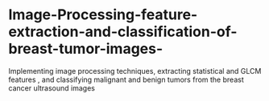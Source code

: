 # Image-Processing-feature-extraction-and-classification-of-breast-tumor-images-
Implementing image processing techniques, extracting statistical and GLCM features , and classifying malignant and benign tumors from the breast cancer ultrasound images

